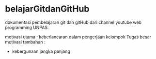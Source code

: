 # belajarGitdanGitHub
dokumentasi pembelajaran git dan gitHub dari channel youtube web programming UNPAS.

motivasi utama : keberlancaran dalam pengerjaan kelompok Tugas besar
motivasi tambahan : 
  - kebergunaan jangka panjang
